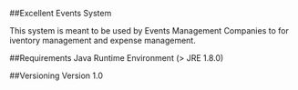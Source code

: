 ##Excellent Events System

This system is meant to be used by Events Management Companies to for iventory management and expense management.

##Requirements 
Java Runtime Environment (> JRE 1.8.0)

##Versioning
Version 1.0


